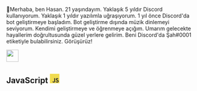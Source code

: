 
<!---
Sah0001/Sah0001 is a ✨ special ✨ repository because its `README.md` (this file) appears on your GitHub profile.
You can click the Preview link to take a look at your changes.
--->

🌠Merhaba, ben Hasan. 21 yaşındayım. Yaklaşık 5 yıldır Discord kullanıyorum. Yaklaşık 1 yıldır yazılımla uğraşıyorum. 1 yıl önce Discord'da bot geliştirmeye başladım. Bot geliştirme dışında müzik dinlemeyi seviyorum. Kendimi geliştirmeye ve öğrenmeye açığım. Umarım gelecekte hayallerim doğrultusunda güzel yerlere gelirim. Beni Discord'da Şah#0001 etiketiyle bulabilirsiniz. Görüşürüz!



<img height="32" width="32" src="https://unpkg.com/simple-icons@v6/icons/.svg" />


 ## JavaScript <img src="https://raw.githubusercontent.com/github/explore/80688e429a7d4ef2fca1e82350fe8e3517d3494d/topics/javascript/javascript.png" width="25" height="25">
